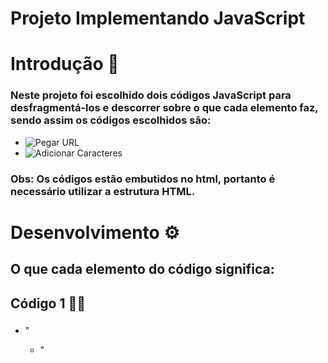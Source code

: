 # Projeto Implementando JavaScript

# Introdução 📄

### Neste projeto foi escolhido dois códigos JavaScript para desfragmentá-los e descorrer sobre o que cada elemento faz, sendo assim os códigos escolhidos são:

 - ![Pegar URL](imagem)
 - ![Adicionar Caracteres](imagem)

### Obs: Os códigos estão embutidos no html, portanto é necessário utilizar a estrutura HTML.

# Desenvolvimento ⚙️

## O que cada elemento do código significa:

## Código 1 👨‍💻

### <script>document.write(window.location.href);</script>

- "<script>", tag HTML que indica que o conteúdo é um script.
- ![Script-print](imagem)

- "Document.write()", método JavaScript que escreve conteúdo na página HTML.
- ![Document-print](Imagem)

- "window.location.href", acessa a prioridade "href" do objeto "location" do navegador, que contém o URL atual da página.
- ![window-print](imagem)

## Código 2 👨‍💻

### <script> var str = 'Terminal Root'; var str = str.slice(0, -5)+' Bash'; document.write(str); </script>

- "<script>", Tag HTML que indica que o conteúdo é um script.
- ![Script-print](imagem)

- "var str ='Terminal Root'", define uma variável chamada "str" e atribui a ela o valor "Terminal Root".
- ![varStr-print](imagem)

- "var str = str.slice(0, -5)+"bash"; ", corta os últimos 5 caracteres da string "str" utilizando o método "slice" e concatena "bash" ao resultado, atribuindo esse novo valor á variável "str".
- ![varSlice-print](imagem)

- "document.write(str);", escreve o valor da variável "str" na página HTML. Nesse caso, "Terminal Bash" será escrito na página.
- ![documentWrite-print](imagem)

# Conclusão ✨

### A implementação de JavaScript em website é importante pois desempenha um papel fundamental na criação de websites interativos, dinâmicos e funcionais, melhorando a experiência do usuário e permitindo uma maior interação e personalização.

# Tecnologias Utilizadas 📱💻

[MDN Web Docs](https://developer.mozilla.org/pt-BR/docs/Learn/Getting_started_with_the_web/JavaScript_basics)

[Markdown e Pandoc](http://cursos.leg.ufpr.br/prr/capMarkdown.html#:~:text=Para%20inserir%20uma%20imagem%2C%20a,texto%5D(imagem)%20.)

[Pipz](https://docs.pipz.com/central-de-ajuda/learning-center/guia-basico-de-markdown#open)

[Free Code Camp](https://www.freecodecamp.org/portuguese/news/como-formatar-codigo-em-markdown/)

[DevMedia](https://www.google.com/amp/s/www.devmedia.com.br/amp/javascript-tutorial/37257)

[ChatGpt](https://chat.openai.com/)

[Terminal Root](https://terminalroot.com.br/2016/12/alguns-codigos-simples-de-javascript-2.html)

[Hostinger](https://www.hostinger.com.br/tutoriais/o-que-e-javascript)

[Alura](https://www.alura.com.br/artigos/javascript)

